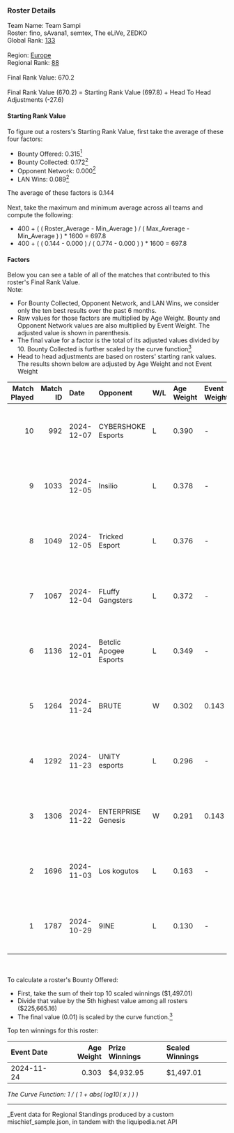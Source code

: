 ### Roster Details<br />
Team Name: Team Sampi<br />
Roster: fino, sAvana1, semtex, The eLiVe, ZEDKO<br />
Global Rank: [133](../../standings_global_2025_04_07.md)<br />
<br />
Region: [Europe]( ../../standings_europe_2025_04_07.md)<br />
Regional Rank: [88]( ../../standings_europe_2025_04_07.md)<br />
<br />
Final Rank Value:  670.2<br />
<br />
Final Rank Value (670.2) = Starting Rank Value (697.8) + Head To Head Adjustments (-27.6)<br />

#### Starting Rank Value<br />
To figure out a rosters's Starting Rank Value, first take the average of these four factors:<br />
- Bounty Offered: 0.315[<sup>1</sup>](#table2)
- Bounty Collected: 0.172[<sup>2</sup>](#table1)
- Opponent Network: 0.000[<sup>2</sup>](#table1)
- LAN Wins: 0.089[<sup>2</sup>](#table1)

The average of these factors is 0.144<br />
<br />
Next, take the maximum and minimum average across all teams and compute the following:<br />
- 400 + ( ( Roster_Average - Min_Average ) / ( Max_Average - Min_Average ) ) * 1600 = 697.8
- 400 + ( ( 0.144 - 0.000 ) / ( 0.774 - 0.000 ) ) * 1600 = 697.8


#### Factors<br />
Below you can see a table of all of the matches that contributed to this roster's Final Rank Value.<br />
Note:<br />

- For Bounty Collected, Opponent Network, and LAN Wins, we consider only the ten best results over the past 6 months.
- Raw values for those factors are multiplied by Age Weight. Bounty and Opponent Network values are also multiplied by Event Weight. The adjusted value is shown in parenthesis.
- The final value for a factor is the total of its adjusted values divided by 10. Bounty Collected is further scaled by the curve function[<sup>3</sup>](#curveFunction)
- Head to head adjustments are based on rosters' starting rank values. The results shown below are adjusted by Age Weight and not Event Weight
<span id="table1"></span><br />


| Match Played | Match ID | Date       | Opponent               | W/L | Age Weight | Event Weight | Bounty Collected | Opponent Network | LAN Wins  | H2H Adj. | Roster                                   |
| -: | -: | :- | :- | :- | :- | :- | :- | :- | :- | -: | :- |
|           10 |      992 | 2024-12-07 | CYBERSHOKE Esports     | L   | 0.390      | -            | -                | -                | -         |    -3.90 | fino, sAvana1, semtex, The eLiVe, ZEDKO  |
|            9 |     1033 | 2024-12-05 | Insilio                | L   | 0.378      | -            | -                | -                | -         |    -7.98 | fino, manguss, sAvana1, The eLiVe, ZEDKO |
|            8 |     1049 | 2024-12-05 | Tricked Esport         | L   | 0.376      | -            | -                | -                | -         |    -4.08 | fino, manguss, sAvana1, The eLiVe, ZEDKO |
|            7 |     1067 | 2024-12-04 | FLuffy Gangsters       | L   | 0.372      | -            | -                | -                | -         |    -5.93 | fino, manguss, sAvana1, The eLiVe, ZEDKO |
|            6 |     1136 | 2024-12-01 | Betclic Apogee Esports | L   | 0.349      | -            | -                | -                | -         |    -3.67 | fino, manguss, sAvana1, The eLiVe, ZEDKO |
|            5 |     1264 | 2024-11-24 | BRUTE                  | W   | 0.302      | 0.143        | 0.003 (0.000)    | 0.070 (0.003)    | 1 (0.302) |     4.54 | fino, manguss, sAvana1, The eLiVe, ZEDKO |
|            4 |     1292 | 2024-11-23 | UNiTY esports          | L   | 0.296      | -            | -                | -                | -         |    -4.30 | fino, manguss, sAvana1, The eLiVe, ZEDKO |
|            3 |     1306 | 2024-11-22 | ENTERPRISE Genesis     | W   | 0.291      | 0.143        | 0.001 (0.000)    | 0.000 (0.000)    | 1 (0.291) |     2.58 | fino, manguss, sAvana1, The eLiVe, ZEDKO |
|            2 |     1696 | 2024-11-03 | Los kogutos            | L   | 0.163      | -            | -                | -                | -         |    -1.85 | fino, manguss, sAvana1, The eLiVe, ZEDKO |
|            1 |     1787 | 2024-10-29 | 9INE                   | L   | 0.130      | -            | -                | -                | -         |    -3.04 | fino, manguss, sAvana1, The eLiVe, ZEDKO |

<br />
<span id="table2"></span><br />
To calculate a roster's Bounty Offered:<br />

- First, take the sum of their top 10 scaled winnings ($1,497.01)
- Divide that value by the 5th highest value among all rosters ($225,665.16)
- The final value (0.01) is scaled by the curve function.[<sup>3</sup>](#curveFunction)

Top ten winnings for this roster:<br />

| Event Date | Age Weight | Prize Winnings | Scaled Winnings |
| :- | -: | :- | :- |
| 2024-11-24 |      0.303 | $4,932.95      | $1,497.01       |


<span id="curveFunction"></span>_The Curve Function: 1 / ( 1 + abs( log10( x ) ) )_<br />

---
_Event data for Regional Standings produced by a custom mischief_sample.json, in tandem with the liquipedia.net API<br />
